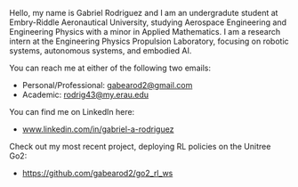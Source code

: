 Hello, my name is Gabriel Rodriguez and I am an undergradute student at Embry-Riddle Aeronautical University, studying Aerospace Engineering and Engineering Physics with a minor in Applied Mathematics. I am a research intern at the Engineering Physics Propulsion Laboratory, focusing on robotic systems, autonomous systems, and embodied AI.

You can reach me at either of the following two emails:
- Personal/Professional: gabearod2@gmail.com
- Academic: rodrig43@my.erau.edu

You can find me on LinkedIn here:
- www.linkedin.com/in/gabriel-a-rodriguez

Check out my most recent project, deploying RL policies on the Unitree Go2:
- https://github.com/gabearod2/go2_rl_ws
